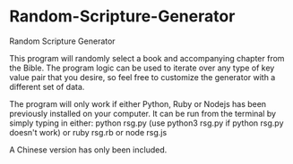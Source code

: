 # Random-Scripture-Generator
Random Scripture Generator

This program will randomly select a book and accompanying chapter from the Bible. 
The program logic can be used to iterate over any type of key value pair that you desire, so feel free to customize the generator with a different set of data.

The program will only work if either Python, Ruby or Nodejs has been previously installed on your computer. 
It can be run from the terminal by simply typing in either:
python rsg.py (use python3 rsg.py if python rsg.py doesn't work)
or
ruby rsg.rb
or
node rsg.js

A Chinese version has only been included.
